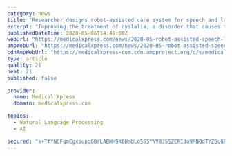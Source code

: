 ```yaml
---
category: news
title: "Researcher designs robot-assisted care system for speech and language therapy"
excerpt: "Improving the treatment of dyslalia, a disorder that causes the incorrect pronunciation of phonemes, is the purpose of the robot-assisted care system designed by Eldon Glen Caldwell, Ph.D. in Computer Engineering from the University of Alicante."
publishedDateTime: 2020-05-06T14:49:00Z
webUrl: "https://medicalxpress.com/news/2020-05-robot-assisted-speech-language-therapy.html"
ampWebUrl: "https://medicalxpress.com/news/2020-05-robot-assisted-speech-language-therapy.amp"
cdnAmpWebUrl: "https://medicalxpress-com.cdn.ampproject.org/c/s/medicalxpress.com/news/2020-05-robot-assisted-speech-language-therapy.amp"
type: article
quality: 21
heat: 21
published: false

provider:
  name: Medical Xpress
  domain: medicalxpress.com

topics:
  - Natural Language Processing
  - AI

secured: "k+TfYNQFqmCgxsupqGBrLABWH9K6UmbLoS55YNV8JSSZCRIda9RNQdTYZ6uGBXlyJRh8J4Klor8EFOjkerj8tTfr0ZxQjh+NHZTLkM7zN3/20eyDkcdu6OINh7Inn8QZod9DSb3D/KB/XYoVJp1sre2AKyY0Zv9CLEeVS7FUKEQr6oZcQGEf+2qi8VgEpuBUctu7DFL9XwWzTDLJ6S2EUZcqImRy28uz3IB/qZY/qGs7+s1xlNbE2IBNPcadxs01bAjbf8YUDBtB1bVWFt+1HGEk4CEHy6V4SiA5pnEqdH4ZHtSKAgytwgp5pouZJHm1S0ze8BboJm5EcGbvSDgSb6xDQAfVdO6WASJr2BV1rY7Nbe0EGX8VcwRPLcqrBfqwEBy5E8z6dIVyLhWE9Mnl7J0cgswcpBEMuhqruCC3bUJJ3bzCayLTQj2JFmzPEbZrwJk7HoMeOhAl2wDXICHi1tqTgYmUBT6JqIUqoRjy5QQ=;+64gk100p6xoqOJqdcqVYg=="
---
```


